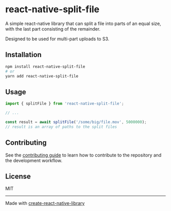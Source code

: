 # react-native-split-file

A simple react-native library that can split a file into parts of an equal size, with the last part consisting of the remainder. 

Designed to be used for multi-part uploads to S3. 

## Installation

```sh
npm install react-native-split-file
# or
yarn add react-native-split-file
```

## Usage

```js
import { splitFile } from 'react-native-split-file';

// ...

const result = await splitFile('/some/big/file.mov', 5000000);
// result is an array of paths to the split files
```

## Contributing

See the [contributing guide](CONTRIBUTING.md) to learn how to contribute to the repository and the development workflow.

## License

MIT

---

Made with [create-react-native-library](https://github.com/callstack/react-native-builder-bob)

